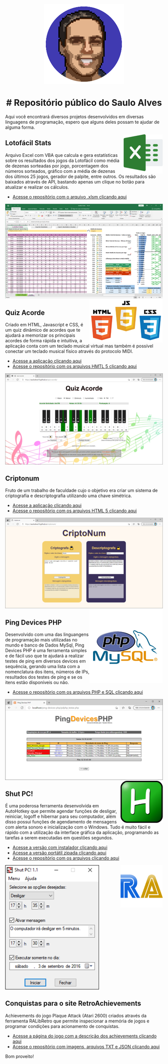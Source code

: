 <p align="center"><img src="images/gh_foto.png"></p>

<h1 align="center"># Repositório público do Saulo Alves</h1>

Aqui você encontrará diversos projetos desenvolvidos em diversas linguagens de programação, espero que alguns deles possam te ajudar de alguma forma.

<img align="right" src="images/excel.png" width="125">

## Lotofácil Stats

Arquivo Excel com VBA que calcula e gera estatísticas sobre os resultados dos jogos da Lotofácil como média de dezenas sorteadas por jogo, porcentagem dos números sorteados, gráfico com a média de dezenas dos últimos 25 jogos, gerador de palpite, entre outros. Os resultados são baixados através de API, bastando apenas um clique no botão para atualizar e realizar os cálculos. 

* [Acesse o repositório com o arquivo .xlsm clicando aqui](https://github.com/SauloAlves10/lotofacil-stats)

<img src="images/lotofacil-stats_screenshot.png">

<img align="right" src="images/html_js_css.png" width="235">

## Quiz Acorde

Criado em HTML, Javascript e CSS, é um quiz dinâmico de acordes que te ajudará a memorizar os principais acordes de forma rápida e intuitiva, a aplicação conta com um teclado musical virtual mas também é possível conectar um teclado musical físico através do protocolo MIDI.

* [Acesse a aplicação clicando aqui](https://sauloalves10.github.io/quiz-acorde/)
* [Acesse o repositório com os arquivos HMTL 5 clicando aqui](https://github.com/SauloAlves10/quiz-acorde)

<img src="images/quiz-acorde_screenshot.png">

## Criptonum

Fruto de um trabalho de faculdade cujo o objetivo era criar um sistema de criptografia e descriptografia utilizando uma chave simétrica.

* [Acesse a aplicação clicando aqui](https://sauloalves10.github.io/criptonum/)
* [Acesse o repositório com os arquivos HTML 5 clicando aqui](https://github.com/SauloAlves10/criptonum)

<img src="images/criptonum_screenshot.png">

<img align="right" src="images/php-mysql.png" width="235">

## Ping Devices PHP

Desenvolvido com uma das linguangens de programação mais utilizadas no mundo e banco de Dados MySql, Ping Devices PHP é uma ferramenta simples e de fácil uso que te ajudará a realizar testes de ping em diversos devices em sequência, gerando uma lista com a nomenclatura dos itens, números de IPs, resultados dos testes de ping e se os itens estão disponíveis ou não.

* [Acesse o repositório com os arquivos PHP e SQL clicando aqui](https://github.com/SauloAlves10/ping-devices-php)

<img src="images/ping-devices-php_screenshot.png">

<img align="right" src="images/ahk.png" width="135">

## Shut PC!

É uma poderosa ferramenta desenvolvida em AutoHotkey que permite agendar funções de desligar, reiniciar, logoff e hibernar para seu computador, além disso possui funções de agendamento de mensagens com alerta sonoro e inicialização com o Windows. Tudo é muito fácil e rápido com a utilização da interface gráfica da aplicação, programando as tarefas a serem executadas em questões segundos.

* [Acesse a versão com instalador clicando aqui](https://github.com/SauloAlves10/shut-pc/tree/main/Shut%20PC!%201.2%20Installer)
* [Acesse a versão portátil zipada clicando aqui](https://github.com/SauloAlves10/shut-pc/tree/main/Shut%20PC!%201.2%20Portable)
* [Acesse o repositório com os arquivos clicando aqui](https://github.com/SauloAlves10/shut-pc)

<img src="images/shut-pc_screenshot.png" width="300">

<img align="right" src="images/ra.png" width="135">

## Conquistas para o site RetroAchievements

Achievements do jogo Plaque Attack (Atari 2600) criados através da ferramenta RALibRetro que permite inspecionar a memória de jogos e programar condições para acionamento de conquistas. 

* [Acesse a página do jogo com a descrição dos achievements clicando aqui](https://retroachievements.org/game/13069)
* [Acesse o repositório com imagens, arquivos TXT e JSON clicando aqui](https://github.com/SauloAlves10/retroachievements/tree/main/plaque_attack_atari_2600)

Bom proveito!
